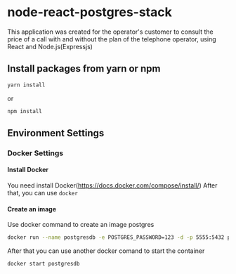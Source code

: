 # node-react-postgres-stack
This application was created for the operator's customer to consult the price of a call with and without the plan of the telephone operator, using React and Node.js(Expressjs)

## Install packages from yarn or npm
```bash
yarn install
```
or 
```bash
npm install
```
## Environment Settings

### Docker Settings

#### Install Docker
You need install Docker(https://docs.docker.com/compose/install/)
After that, you can use `docker` 

#### Create an image
Use docker command to create an image postgres
```bash
docker run --name postgresdb -e POSTGRES_PASSWORD=123 -d -p 5555:5432 postgres
```
After that you can use another docker comand to start the container
```bash
docker start postgresdb
```
